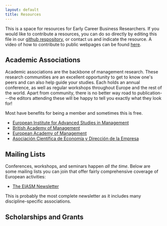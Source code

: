 ```yaml
---
layout: default
title: Resources
---
```


This is a space for resources for Early Career Business Researchers. If you would like to contribute a resources, you can do so directly by editing this file in our [github respository](http://github.com/businessdoctorands), or contact us and indicate the resource. A video of how to contribute to public webpages can be found [here](https://github.com/TheOdinProject/curriculum/blob/master/contributing.md). 

Academic Associations
---------------------

Academic associations are the backbone of management research. These research communities are an excellent opportunity to get to know one's peers and can also help guide your studies. Each holds an annual conference, as well as regular workshops throughout Europe and the rest of the world. Apart from community, there is no better way road to publication---the editors attending these will be happy to tell you exactly what they look for!

Most have benefits for being a member and sometimes this is free.

+ [European Institute for Advanced Studies in Management](http://www.eiasm.net/)
+ [British Academy of Management](https://www.bam.ac.uk/)
+ [European Academy of Management](http://www.euram-online.org/)
+ [Asociación Científica de Economía y Dirección de la Empresa](http://www.acede.org/)

Mailing Lists
-------------

Conferences, workshops, and seminars happen *all the time*. Below are some mailing lists you can join that offer fairly comprehensive coverage of European activities:

+ [The EIASM Newsletter](http://www.eiasm.org/n/frontoffice/newsletter.aspx)

This is probably the most complete newsletter as it includes many discipline-specific associations.

Scholarships and Grants
-----------------------

